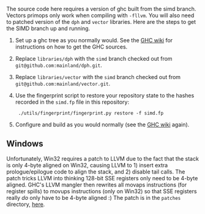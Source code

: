The source code here requires a version of ghc built from the simd
branch. Vectors primops only work when compiling with `-fllvm`. You will also
need to patched version of the `dph` and `vector` libraries. Here are the steps
to get the SIMD branch up and running.

1. Set up a ghc tree as you normally would. See the [GHC wiki](http://hackage.haskell.org/trac/ghc/wiki/Building/GettingTheSources) for instructions on how to get the GHC sources.

1. Replace `libraries/dph` with the `simd` branch checked out from `git@github.com:mainland/dph.git`.

1. Replace `libraries/vector` with the `simd` branch checked out from `git@github.com:mainland/vector.git`.

1. Use the fingerprint script to restore your repository state to the hashes
recorded in the `simd.fp` file in this repository:

        ./utils/fingerprint/fingerprint.py restore -f simd.fp

1. Configure and build as you would normally (see the [GHC
wiki](http://hackage.haskell.org/trac/ghc/wiki/Building) again).

## Windows

Unfortunately, Win32 requires a patch to LLVM due to the fact that the stack is
only 4-byte aligned on Win32, causing LLVM to 1) insert extra prologue/epilogue
code to align the stack, and 2) disable tail calls. The patch tricks LLVM into
thinking 128-bit SSE registers only need to be 4-byte aligned. GHC's LLVM
mangler then rewrites all movaps instructions (for register spills) to movups
instructions (only on Win32) so that SSE registers really *do* only have to be
4-byte aligned :) The patch is in the `patches` directory,
[here](patches/llvm-3.0.patch).
